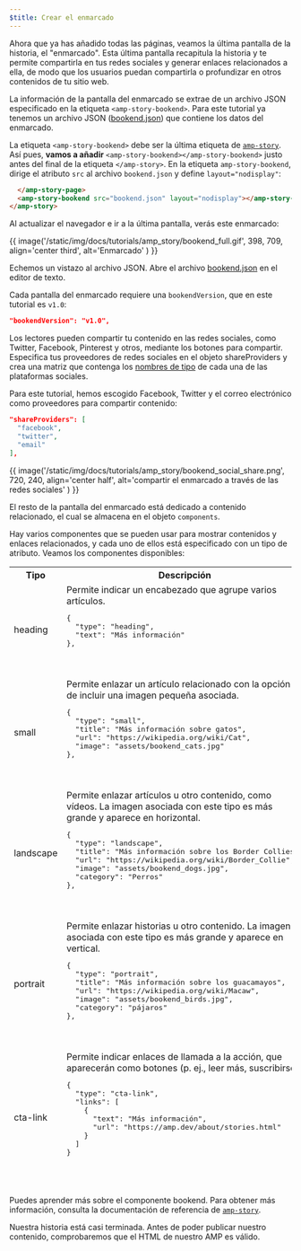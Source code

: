 ```yaml
---
$title: Crear el enmarcado
---
```


Ahora que ya has añadido todas las páginas, veamos la última pantalla de la historia, el "enmarcado".  Esta última pantalla recapitula la historia y te permite compartirla en tus redes sociales y generar enlaces relacionados a ella, de modo que los usuarios puedan compartirla o profundizar en otros contenidos de tu sitio web.

La información de la pantalla del enmarcado se extrae de un archivo JSON especificado en la etiqueta `<amp-story-bookend>`. Para este tutorial ya tenemos un archivo JSON ([bookend.json](https://github.com/ampproject/docs/blob/master/tutorial_source/amp-pets-story/bookend.json)) que contiene los datos del enmarcado.

La etiqueta `<amp-story-bookend>` debe ser la última etiqueta de [`amp-story`](../../../../documentation/components/reference/amp-story.md). Así pues, **vamos a añadir** `<amp-story-bookend></amp-story-bookend>` justo antes del final de la etiqueta `</amp-story>`.  En la etiqueta `amp-story-bookend`, dirige el atributo `src` al archivo `bookend.json` y define `layout="nodisplay"`:

```html hl_lines="2"
  </amp-story-page>
  <amp-story-bookend src="bookend.json" layout="nodisplay"></amp-story-bookend>
</amp-story>
```

Al actualizar el navegador e ir a la última pantalla, verás este enmarcado:

{{ image('/static/img/docs/tutorials/amp_story/bookend_full.gif', 398, 709, align='center third', alt='Enmarcado' ) }}

Echemos un vistazo al archivo JSON.  Abre el archivo [bookend.json](https://github.com/ampproject/docs/blob/master/tutorial_source/amp-pets-story/bookend.json) en el editor de texto.

Cada pantalla del enmarcado requiere una `bookendVersion`, que en este tutorial es `v1.0`:

```json
"bookendVersion": "v1.0",
```

Los lectores pueden compartir tu contenido en las redes sociales, como Twitter, Facebook, Pinterest y otros, mediante los botones para compartir. Especifica tus proveedores de redes sociales en el objeto shareProviders y crea una matriz que contenga los [nombres de tipo](../../../../documentation/components/reference/amp-social-share.md#pre-configured-providers) de cada una de las plataformas sociales.

Para este tutorial, hemos escogido Facebook, Twitter y el correo electrónico como proveedores para compartir contenido:

```json
"shareProviders": [
  "facebook",
  "twitter",
  "email"
],
```

{{ image('/static/img/docs/tutorials/amp_story/bookend_social_share.png', 720, 240, align='center half', alt='compartir el enmarcado a través de las redes sociales' ) }}

El resto de la pantalla del enmarcado está dedicado a contenido relacionado,  el cual se almacena en el objeto `components`.

Hay varios componentes que se pueden usar para mostrar contenidos y enlaces relacionados, y cada uno de ellos está especificado con un tipo de atributo. Veamos los componentes disponibles:

<table>
<thead>
<tr>
  <th width="20%">Tipo</th>
  <th>Descripción</th>
</tr>
<tr>
  <td>heading</td>
  <td>Permite indicar un encabezado que agrupe varios artículos.
<pre class="nopreline">
{
  "type": "heading",
  "text": "Más información"
},
</pre>
  <br>
  <figure class="alignment-wrapper half">
    <amp-img src="/static/img/docs/tutorials/amp_story/bookend_heading.png" width="720" height="140" layout="responsive" alt="encabezado del enmarcado"></amp-img>
  </figure>
  </td>
</tr>
<tr>
  <td>small</td>
  <td>Permite enlazar un artículo relacionado con la opción de incluir una imagen pequeña asociada.
<pre class="nopreline">
{
  "type": "small",
  "title": "Más información sobre gatos",
  "url": "https://wikipedia.org/wiki/Cat",
  "image": "assets/bookend_cats.jpg"
},
</pre>
  <br>
  <figure class="alignment-wrapper half">
    <amp-img src="/static/img/docs/tutorials/amp_story/bookend_small.png" width="720" height="267" layout="responsive" alt="artículo con imagen pequeña en el enmarcado"></amp-img>
  </figure>
</td>
</tr>
<tr>
  <td>landscape</td>
  <td>Permite enlazar artículos u otro contenido, como vídeos. La imagen asociada con este tipo es más grande y aparece en horizontal.
<pre class="nopreline">
{
  "type": "landscape",
  "title": "Más información sobre los Border Collies",
  "url": "https://wikipedia.org/wiki/Border_Collie",
  "image": "assets/bookend_dogs.jpg",
  "category": "Perros"
},
</pre>
  <br>
  <figure class="alignment-wrapper half">
    <amp-img src="/static/img/docs/tutorials/amp_story/bookend_landscape.png" width="720" height="647" layout="responsive" alt="artículo con imagen horizontal en el enmarcado"></amp-img>
  </figure>
  </td>
</tr>
<tr>
  <td>portrait</td>
  <td>Permite enlazar historias u otro contenido.  La imagen asociada con este tipo es más grande y aparece en vertical.
<pre class="nopreline">
{
  "type": "portrait",
  "title": "Más información sobre los guacamayos",
  "url": "https://wikipedia.org/wiki/Macaw",
  "image": "assets/bookend_birds.jpg",
  "category": "pájaros"
},
</pre>
  <br>
  <figure class="alignment-wrapper half">
    <amp-img src="/static/img/docs/tutorials/amp_story/bookend_portrait.png" width="720" height="1018" layout="responsive" alt="artículo con imagen en vertical en el enmarcado"></amp-img>
  </figure>
  </td>
</tr>
<tr>
  <td>cta-link</td>
  <td>Permite indicar enlaces de llamada a la acción, que aparecerán como botones (p. ej., leer más, suscribirse).
<pre class="nopreline">
{
  "type": "cta-link",
  "links": [
    {
      "text": "Más información",
      "url": "https://amp.dev/about/stories.html"
    }
  ]
}
</pre>
  <br>
  <figure class="alignment-wrapper half">
    <amp-img src="/static/img/docs/tutorials/amp_story/bookend_cta.png" width="720" height="137" layout="responsive" alt="llamada a la acción en el enmarcado"></amp-img>
  </figure>
  </td>
</tr>
</thead>
<tbody>
</tbody>
</table>

Puedes aprender más sobre el componente bookend. Para obtener más información, consulta la documentación de referencia de [`amp-story`](../../../../documentation/components/reference/amp-story.md).

Nuestra historia está casi terminada.  Antes de poder publicar nuestro contenido, comprobaremos que el HTML de nuestro AMP es válido.
